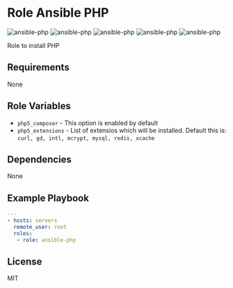 Role Ansible PHP
=========

![ansible-php](https://img.shields.io/github/issues/spy86/ansible-php.svg) ![ansible-php](https://img.shields.io/github/forks/spy86/ansible-php.svg) ![ansible-php](https://img.shields.io/github/stars/spy86/ansible-php.svg) ![ansible-php](https://img.shields.io/github/license/spy86/ansible-php.svg) ![ansible-php](https://img.shields.io/twitter/url/https/github.com/spy86/ansible-php.svg?style=social)

Role to install PHP

Requirements
------------
None

Role Variables
--------------

- `php5_composer` - This option is enabled by default
- `php5_extensions` - List of extensios which will be installed. Default this is: `curl, gd, intl, mcrypt, mysql, redis, xcache`

Dependencies
------------

None

Example Playbook
----------------

```yaml
---
- hosts: servers
  remote_user: root
  roles:
   - role: ansible-php

```

License
-------

MIT

